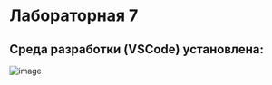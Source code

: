 # Лабораторная 7
## Среда разработки (VSCode) установлена: 
![image](https://github.com/user-attachments/assets/197595de-8fb0-478e-91b8-3d46a5c84d94)
